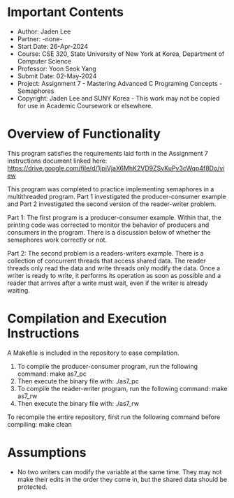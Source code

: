 # Important Contents

- Author:         Jaden Lee
- Partner:        -none-
- Start Date:     26-Apr-2024
- Course:         CSE 320, State University of New York at Korea, Department of Computer Science
- Professor:      Yoon Seok Yang
- Submit Date:    02-May-2024
- Project:        Assignment 7 - Mastering Advanced C Programing Concepts - Semaphores
- Copyright:      Jaden Lee and SUNY Korea - This work may not be copied for use in Academic Coursework or elsewhere.

# Overview of Functionality

This program satisfies the requirements laid forth in the Assignment 7 instructions document linked here: 
    https://drive.google.com/file/d/1jpiVjaX6MhK2VD9ZSvKuPv3cWqp4f8Do/view

This program was completed to practice implementing semaphores in a multithreaded program. Part 1 investigated the 
producer-consumer example and Part 2 investigated the second version of the reader-writer problem.

Part 1:
The first program is a producer-consumer example. Within that, the printing code was corrected to monitor the behavior 
of producers and consumers in the program. There is a discussion below of whether the semaphores work correctly or not.

Part 2:
The second problem is a readers-writers example. There is a collection of concurrent threads that access shared data. 
The reader threads only read the data and write threads only modify the data. Once a writer is ready to write, it performs 
its operation as soon as possible and a reader that arrives after a write must wait, even if the writer is already waiting.

# Compilation and Execution Instructions

A Makefile is included in the repository to ease compilation. 

1. To compile the producer-consumer program, run the following command: 
    make as7_pc
2. Then execute the binary file with: 
    ./as7_pc
3. To compile the reader-writer program, run the following command: 
    make as7_rw
4. Then execute the binary file with: 
    ./as7_rw

To recompile the entire repository, first run the following command before compiling: 
    make clean

# Assumptions
- No two writers can modify the variable at the same time. They may not make their edits in the order they come in, but the shared data should be protected.